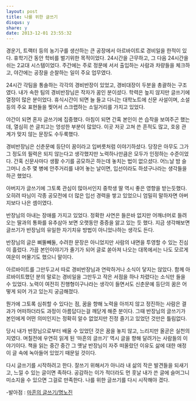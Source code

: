 ```yaml
---
layout: post
title: 나를 위한 글쓰기
disqus: y
share: y
date: 2013-12-01 23:55:32
---
```


경운기, 트랙터 등의 농기구를 생산하는 큰 공장에서 아르바이트로 경비일을 한적이 있다. 휴학기간 동안 학비를 벌기위한 목적이었다. 24시간을 근무하고, 그 다음 24시간을 쉬는 2교대 시스템이었다. 주간에는 주로 정문에 서서 출입하는 사람과 차량들을 체크하고, 야간에는 공장을 순찰하는 일이 주요 업무였다.  

24시간 각팀을 통솔하는 각각의 경비반장이 있었고, 경비대장이 두분을 총괄하는 구조였다. 내가 속한 팀의 경비반장님은 작자가 꿈인 분이셨다. 학력은 높지 않지만 글쓰기에 열정이 많은 분이었다. 휴식시간이 되면 늘 들고 다니는 대학노트에 신문 사설이며, 소설 등의 주요 표현들을  찢어서 스크랩하는 소일거리를 가지고 있었다. 

야간이 되면 혼자 글쓰기에 집중했다. 아침이 되면 간혹 본인이 쓴 습작을 보여주곤 했는데, 열심히 쓴 글치고는 엉성한 부분이 많았다. 이곳 저곳 고쳐 쓴 흔적도 많고, 호응 관계가 맞지 않는 문장도 수두룩했다.  

경비반장님은 신춘문예 등단이 꿈이라고 입버릇처럼 이야기하셨다. 당장은 아무도 그가 그 정도의 필력은 되지 않는다고 생각했지만 노력하나만큼은 모두가 인정하는 수준이었다. 간혹 신문사마다 생활 수기를 공모하곤 하는데 놓치는 법이 없으셨다. 어느날 밤 슬그머니 소주 몇 병에 안주거리를 내어 놓는 날이면, 입선이라도 하셨구나라는 생각들을 하곤 했었다. 

아버지가 글쓰기에 그토록 관심이 많아서인지 중학생 딸 역시 좋은 영향을 받는듯했다. 오히려 따님이 각종 공모전에 더 많은 입선 경력을 쌓고 있었으니 엄밀히 말하자면 아버지보다 나은 셈이였다. 

반장님의 아내는 장애를 가지고 있었다. 정확한 사연은 들은바 없지만 어깨너머로 들려오는 딸과의 통화를 유추삼아 보면 오랫동안 중증을 앓고 있는 듯 했다. 지금 생각해보면 글쓰기가 반장님의 유일한 자기치유 방법이 아니었나하는 생각도 든다. 

반장님의 글은 삐뚤빼둘, 수려한 문장은 아니었지만 사람의 내면을 투영할 수 있는 진심이 흘렀다. 가끔 본인이야기가 줄기가 되어 글로 쏟아져 나오는 대목에서는 나도 모르게 여운이 머물기도 했으니 말이다. 

아르바이트를 그만두고서 따로 경비반장님과 연락하거나 소식이 닿지는 않았다. 함께 아르바이트했던 분의 말로는 경비일을 그만두고 작은 서점을 하나 차렸다는 소식만 들을 수 있었다.  노력이 여전히 진행형이구나라는 생각이 들면서도 신춘문예 등단의 꿈은 어떻게 되어 가고 있는지 궁금해졌다. 

뭔가에 그토록 심취할 수 있다는 점, 꿈을 향해 노력을 아끼지 않고 정진하는 사람은 결과가 어떠하더라도 과정이 아름답다는걸 깨닫게 해준 분이다. 그때 반장님의 글쓰기가 본인에게 어떤 의미인지는 정확히 알수 없었지만 진정 즐기고 있었던 것만은 틀림없다.

당시 내가 반장님으로부터 배울 수 있었던 것은 꿈을 놓지 않고, 느리지만 올곧은 실천의지였다. 며칠전에 우연히 읽게 된 ‘마흔의 글쓰기’ 역시 글을 향해 달려가는 사람들의 이야기이다. 책을 읽는 중간 중간 그 옛날 반장님이 자주 떠올랐던 이유도 삶에 대한 애정이 글 속에 녹아들어 있었기 때문일 것이다. 

다시 글쓰기를 시작하려고 한다. 잘쓰기 위해서가 아니라 내 삶의 작은 발견들을 되새기고, 느낄 수 있는 글이면 족하다. 공감하는 이가 적더라도 먼 훗날 내가 쓴 글에 슬머그니 미소지을 수 있으면 그걸로 만족한다. 나를 위한 글쓰기를 다시 시작해야 겠다. 

-발아점 : [마흔의 글쓰기/명노진](http://book.daum.net/detail/book.do?bookid=DGT4808994747224#tab_info)